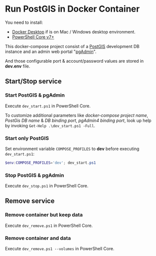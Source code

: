 # Run PostGIS in Docker Container

You need to install:

* [Docker Desktop](https://www.docker.com/products/docker-desktop) if is on Mac / Windows desktop environment.
* [PowerShell Core v7+](https://github.com/PowerShell/PowerShell)

This docker-compose project consist of a [PostGIS](https://postgis.net/) development DB instance and an admin web portal "[pgAdmin](https://www.pgadmin.org/)".

And those configurable port & account/password values are stored in **dev.env** file.

## Start/Stop service

### Start PostGIS & pgAdmin

Execute `dev_start.ps1` in PowerShell Core.

To customize additional parameters like *docker-compose project name*, *PostGis DB name* & *DB binding port*, *pgAdmin4 binding port*, look up help by invoking `Get-Help .\dev_start.ps1 -Full`.

### Start only PostGIS

Set environment variable `COMPOSE_PROFILES` to **dev** before executing `dev_start.ps1`:  

```powershell
$env:COMPOSE_PROFILES='dev'; dev_start.ps1
```

### Stop PostGIS & pgAdmin

Execute `dev_stop.ps1` in PowerShell Core.

## Remove service

### Remove container but keep data

Execute `dev_remove.ps1` in PowerShell Core.

### Remove container and data

Execute `dev_remove.ps1 --volumes` in PowerShell Core.
